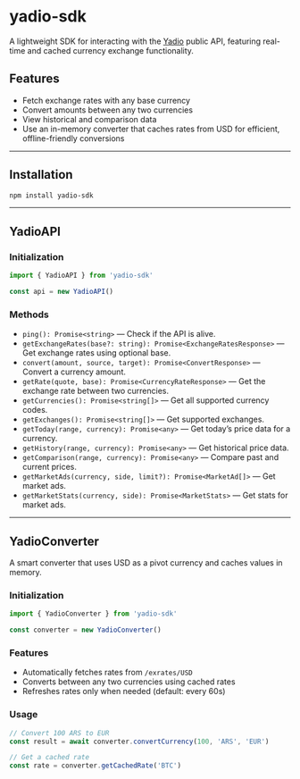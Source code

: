 # yadio-sdk

A lightweight SDK for interacting with the [Yadio](https://yadio.io) public API, featuring real-time and cached currency exchange functionality.

## Features

- Fetch exchange rates with any base currency
- Convert amounts between any two currencies
- View historical and comparison data
- Use an in-memory converter that caches rates from USD for efficient, offline-friendly conversions

---

## Installation

```bash
npm install yadio-sdk
```

---

## YadioAPI

### Initialization

```ts
import { YadioAPI } from 'yadio-sdk'

const api = new YadioAPI()
```

### Methods

- `ping(): Promise<string>` — Check if the API is alive.
- `getExchangeRates(base?: string): Promise<ExchangeRatesResponse>` — Get exchange rates using optional base.
- `convert(amount, source, target): Promise<ConvertResponse>` — Convert a currency amount.
- `getRate(quote, base): Promise<CurrencyRateResponse>` — Get the exchange rate between two currencies.
- `getCurrencies(): Promise<string[]>` — Get all supported currency codes.
- `getExchanges(): Promise<string[]>` — Get supported exchanges.
- `getToday(range, currency): Promise<any>` — Get today’s price data for a currency.
- `getHistory(range, currency): Promise<any>` — Get historical price data.
- `getComparison(range, currency): Promise<any>` — Compare past and current prices.
- `getMarketAds(currency, side, limit?): Promise<MarketAd[]>` — Get market ads.
- `getMarketStats(currency, side): Promise<MarketStats>` — Get stats for market ads.

---

## YadioConverter

A smart converter that uses USD as a pivot currency and caches values in memory.

### Initialization

```ts
import { YadioConverter } from 'yadio-sdk'

const converter = new YadioConverter()
```

### Features

- Automatically fetches rates from `/exrates/USD`
- Converts between any two currencies using cached rates
- Refreshes rates only when needed (default: every 60s)

### Usage

```ts
// Convert 100 ARS to EUR
const result = await converter.convertCurrency(100, 'ARS', 'EUR')

// Get a cached rate
const rate = converter.getCachedRate('BTC')
```
